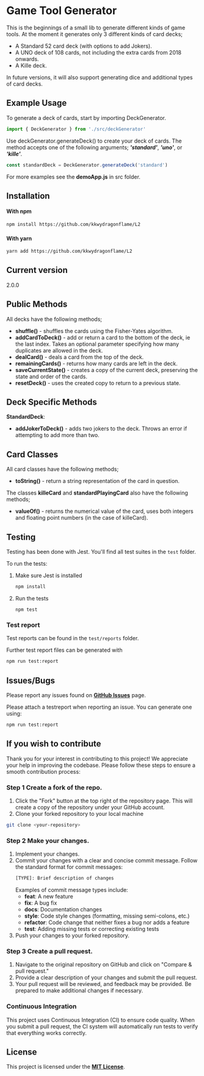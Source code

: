 # Game Tool Generator

This is the beginnings of a small lib to generate different kinds of game tools. At the moment it generates only 3 different kinds of card decks; 
* A Standard 52 card deck (with options to add Jokers).
* A UNO deck of 108 cards, not including the extra cards from 2018 onwards.
* A Kille deck.

In future versions, it will also support generating dice and additional types of card decks.

## Example Usage

To generate a deck of cards, start by importing DeckGenerator.  
```js
import { DeckGenerator } from './src/deckGenerator'
```

Use deckGenerator.generateDeck() to create your deck of cards. The method accepts one of the following arguments; ___'standard'___, ___'uno'___, or ___'kille'___.  
```js
const standardDeck = DeckGenerator.generateDeck('standard')
```

For more examples see the __demoApp.js__ in src folder.

## Installation

#### With npm
```bash
npm install https://github.com/kkwydragonflame/L2
```
#### With yarn
```bash
yarn add https://github.com/kkwydragonflame/L2
```


## Current version

2.0.0

## Public Methods

All decks have the following methods;

* **shuffle()** - shuffles the cards using the Fisher-Yates algorithm.
* **addCardToDeck()** - add or return a card to the bottom of the deck, ie the last index. Takes an optional parameter specifying how many duplicates are allowed in the deck.
* **dealCard()** - deals a card from the top of the deck.
* **remainingCards()** - returns how many cards are left in the deck.
* **saveCurrentState()** - creates a copy of the current deck, preserving the state and order of the cards.
* **resetDeck()** - uses the created copy to return to a previous state.

## Deck Specific Methods

**StandardDeck**:

* **addJokerToDeck()** - adds two jokers to the deck. Throws an error if attempting to add more than two.

## Card Classes

All card classes have the following methods;

* **toString()** - return a string representation of the card in question.

The classes **killeCard** and **standardPlayingCard** also have the following methods;

* **valueOf()** - returns the numerical value of the card, uses both integers and floating point numbers (in the case of killeCard).

## Testing

Testing has been done with Jest. You'll find all test suites in the `test` folder.

To run the tests:
  1. Make sure Jest is installed
      ```bash
      npm install
      ```
  2. Run the tests 
      ```
      npm test
      ```

### Test report

Test reports can be found in the `test/reports` folder.

Further test report files can be generated with
```bash
npm run test:report
```

## Issues/Bugs

Please report any issues found on __[GitHub Issues](https://github.com/kkwydragonflame/L2/issues)__ page.

Please attach a testreport when reporting an issue. You can generate one using: 
```bash
npm run test:report
```
## If you wish to contribute
Thank you for your interest in contributing to this project! We appreciate your help in improving the codebase. Please follow these steps to ensure a smooth contribution process:

### Step 1 Create a fork of the repo.
1. Click the "Fork" button at the top right of the repository page. This will create a copy of the repository under your GitHub account.
2. Clone your forked repository to your local machine
```bash
git clone <your-repository>
```
### Step 2 Make your changes.
1. Implement your changes.
2. Commit your changes with a clear and concise commit message. Follow the standard format for commit messages:
    ```bash
    [TYPE]: Brief description of changes
    ```
    Examples of commit message types include:
    * __feat__: A new feature
    * __fix__: A bug fix
    * __docs__: Documentation changes
    * __style__: Code style changes (formatting, missing semi-colons, etc.)
    * __refactor__: Code change that neither fixes a bug nor adds a feature
    * __test__: Adding missing tests or correcting existing tests
3. Push your changes to your forked repository.

### Step 3 Create a pull request.
1. Navigate to the original repository on GitHub and click on "Compare & pull request."
2. Provide a clear description of your changes and submit the pull request.
3. Your pull request will be reviewed, and feedback may be provided. Be prepared to make additional changes if necessary.

### Continuous Integration

This project uses Continuous Integration (CI) to ensure code quality. When you submit a pull request, the CI system will automatically run tests to verify that everything works correctly. 


## License

This project is licensed under the __[MIT License](https://en.wikipedia.org/wiki/MIT_License)__.